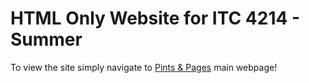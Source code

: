 # HTML Only Website for ITC 4214 - Summer 

To view the site simply navigate to [Pints & Pages](https://f-a-alex.github.io/ITC_4214_Projects_FAA/Portfolio_2/) main webpage!
